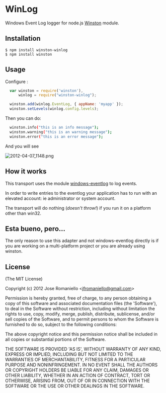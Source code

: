 
# WinLog

  Windows Event Log logger for node.js [Winston](https://github.com/flatiron/winston) module.

## Installation

    $ npm install winston-winlog
    $ npm install winston


## Usage

Configure :

```js
  var winston = require('winston'),
      winlog = require("winston-winlog");

  winston.add(winlog.EventLog, { appName: 'myapp' });
  winston.setLevels(winlog.config.levels);
```

Then you can do:

```bash
  winston.info("this is an info message");
  winston.warning("this is an warning message");
  winston.error("this is an error message");
```

And you will see

![2012-04-07_1148.png](http://joseoncodecom.ipage.com/wp-content/uploads/images/2012-04-07_1148.png)

## How it works

This transport uses the module [windows-eventlog](https://github.com/jfromaniello/windoseventlogjs) to log events. 

In order to write entries to the eventlog your application has to run with an elevated account: ie administrator or system account. 

The transport will do nothing (*doesn't throw!*) if you run it on a platform other than win32.

## Esta bueno, pero...

The only reason to use this adapter and not windows-eventlog directly is if you are working on a multi-platform project or you are already using winston.

## License 

(The MIT License)

Copyright (c) 2012 Jose Romaniello &lt;jfromaniello@gmail.com&gt;

Permission is hereby granted, free of charge, to any person obtaining
a copy of this software and associated documentation files (the
'Software'), to deal in the Software without restriction, including
without limitation the rights to use, copy, modify, merge, publish,
distribute, sublicense, and/or sell copies of the Software, and to
permit persons to whom the Software is furnished to do so, subject to
the following conditions:

The above copyright notice and this permission notice shall be
included in all copies or substantial portions of the Software.

THE SOFTWARE IS PROVIDED 'AS IS', WITHOUT WARRANTY OF ANY KIND,
EXPRESS OR IMPLIED, INCLUDING BUT NOT LIMITED TO THE WARRANTIES OF
MERCHANTABILITY, FITNESS FOR A PARTICULAR PURPOSE AND NONINFRINGEMENT.
IN NO EVENT SHALL THE AUTHORS OR COPYRIGHT HOLDERS BE LIABLE FOR ANY
CLAIM, DAMAGES OR OTHER LIABILITY, WHETHER IN AN ACTION OF CONTRACT,
TORT OR OTHERWISE, ARISING FROM, OUT OF OR IN CONNECTION WITH THE
SOFTWARE OR THE USE OR OTHER DEALINGS IN THE SOFTWARE.